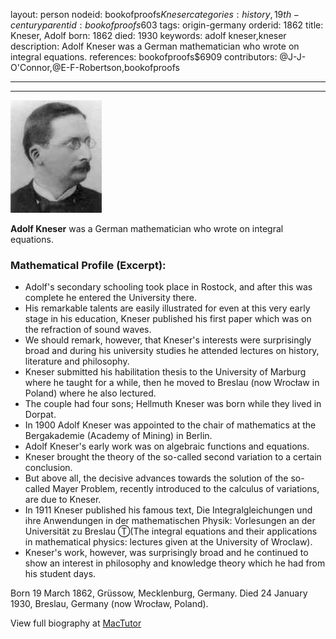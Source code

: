 layout: person
nodeid: bookofproofs$Kneser
categories: history,19th-century
parentid: bookofproofs$603
tags: origin-germany
orderid: 1862
title: Kneser, Adolf
born: 1862
died: 1930
keywords: adolf kneser,kneser
description: Adolf Kneser was a German mathematician who wrote on integral equations.
references: bookofproofs$6909
contributors: @J-J-O'Connor,@E-F-Robertson,bookofproofs

---



---

![Kneser.jpg](https://github.com/bookofproofs/bookofproofs.github.io/blob/main/_sources/_assets/images/portraits/Kneser.jpg?raw=true)

**Adolf Kneser** was a German mathematician who wrote on integral equations.

### Mathematical Profile (Excerpt):
* Adolf's secondary schooling took place in Rostock, and after this was complete he entered the University there.
* His remarkable talents are easily illustrated for even at this very early stage in his education, Kneser published his first paper which was on the refraction of sound waves.
* We should remark, however, that Kneser's interests were surprisingly broad and during his university studies he attended lectures on history, literature and philosophy.
* Kneser submitted his habilitation thesis to the University of Marburg where he taught for a while, then he moved to Breslau (now Wrocław in Poland) where he also lectured.
* The couple had four sons; Hellmuth Kneser was born while they lived in Dorpat.
* In 1900 Adolf Kneser was appointed to the chair of mathematics at the Bergakademie  (Academy of Mining) in Berlin.
* Adolf Kneser's early work was on algebraic functions and equations.
* Kneser brought the theory of the so-called second variation to a certain conclusion.
* But above all, the decisive advances towards the solution of the so-called Mayer Problem, recently introduced to the calculus of variations, are due to Kneser.
* In 1911 Kneser published his famous text, Die Integralgleichungen und ihre Anwendungen in der mathematischen Physik: Vorlesungen an der Universität zu Breslau Ⓣ(The integral equations and their applications in mathematical physics: lectures given at the University of Wroclaw).
* Kneser's work, however, was surprisingly broad and he continued to show an interest in philosophy and knowledge theory which he had from his student days.

Born 19 March 1862, Grüssow, Mecklenburg, Germany. Died 24 January 1930, Breslau, Germany (now Wrocław, Poland).

View full biography at [MacTutor](https://mathshistory.st-andrews.ac.uk/Biographies/Kneser/)
